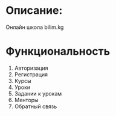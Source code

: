 # Описание:
Онлайн школа bilim.kg
# Функциональность
1. Авторизация
2. Регистрация
3. Курсы
4. Уроки
5. Задании к урокам
6. Менторы
7. Обратный связь


